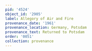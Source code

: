 ```yaml
---
pid: '4524'
object_id: '2905'
label: Allegory of Air and Fire
provenance_date: '1961'
provenance_location: Germany, Potsdam
provenance_text: Returned to Potsdam
order: '0051'
collection: provenance
---
```

